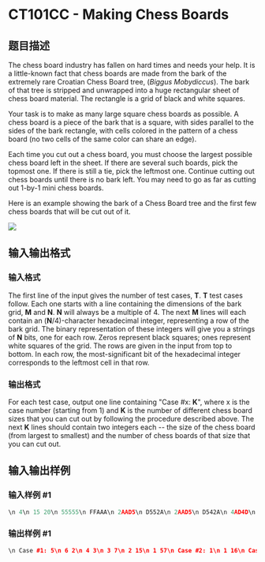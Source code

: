 # CT101CC - Making Chess Boards

## 题目描述

The chess board industry has fallen on hard times and needs your help. It is a little-known fact that chess boards are made from the bark of the extremely rare Croatian Chess Board tree, (_Biggus Mobydiccus_). The bark of that tree is stripped and unwrapped into a huge rectangular sheet of chess board material. The rectangle is a grid of black and white squares.

Your task is to make as many large square chess boards as possible. A chess board is a piece of the bark that is a square, with sides parallel to the sides of the bark rectangle, with cells colored in the pattern of a chess board (no two cells of the same color can share an edge).

Each time you cut out a chess board, you must choose the largest possible chess board left in the sheet. If there are several such boards, pick the topmost one. If there is still a tie, pick the leftmost one. Continue cutting out chess boards until there is no bark left. You may need to go as far as cutting out 1-by-1 mini chess boards.

Here is an example showing the bark of a Chess Board tree and the first few chess boards that will be cut out of it.

![](http://code.google.com/codejam/contest/images/?image=mcb.png&p=563116&c=619102)

## 输入输出格式

### 输入格式

The first line of the input gives the number of test cases, **T**. **T** test cases follow. Each one starts with a line containing the dimensions of the bark grid, **M** and **N**. **N** will always be a multiple of 4. The next **M** lines will each contain an (**N**/4)-character hexadecimal integer, representing a row of the bark grid. The binary representation of these integers will give you a strings of **N** bits, one for each row. Zeros represent black squares; ones represent white squares of the grid. The rows are given in the input from top to bottom. In each row, the most-significant bit of the hexadecimal integer corresponds to the leftmost cell in that row.

### 输出格式

For each test case, output one line containing "Case #x: **K**", where x is the case number (starting from 1) and **K** is the number of different chess board sizes that you can cut out by following the procedure described above. The next **K** lines should contain two integers each -- the size of the chess board (from largest to smallest) and the number of chess boards of that size that you can cut out.

## 输入输出样例

### 输入样例 #1

```cpp
\n 4\n 15 20\n 55555\n FFAAA\n 2AAD5\n D552A\n 2AAD5\n D542A\n 4AD4D\n B52B2\n 52AAD\n AD552\n AA52D\n AAAAA\n 5AA55\n A55AA\n 5AA55\n 4 4\n 0\n 0\n 0\n 0\n 4 4\n 3\n 3\n C\n C\n 4 4\n 6\n 9\n 9\n 6\n\n
```


### 输出样例 #1

```cpp
\n Case #1: 5\n 6 2\n 4 3\n 3 7\n 2 15\n 1 57\n Case #2: 1\n 1 16\n Case #3: 2\n 2 1\n 1 12\n Case #4: 1\n 2 4\n
```


